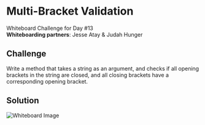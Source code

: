 # Multi-Bracket Validation
Whiteboard Challenge for Day #13  
**Whiteboarding partners**: Jesse Atay & Judah Hunger

## Challenge
Write a method that takes a string as an argument, and checks if all opening brackets in the string are closed, and all closing brackets have a corresponding opening bracket.

## Solution
![Whiteboard Image](https://raw.githubusercontent.com/btaylor93/Data-Structures-and-Algorithms/master/assets/MultiBracketValidationWhiteboard.jpg)

